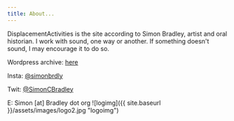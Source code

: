 ```yaml
---
title: About...
---
```


DisplacementActivities is the site according to Simon Bradley, artist and oral historian. I work with sound, one way or another. If something doesn't sound, I may encourage it to do so.  

Wordpress archive: [here](https://displacementactivities1.wordpress.com/) 

Insta: [@simonbrdly](https://www.instagram.com/simonbrdly)  

Twit: [@SimonCBradley](https://twitter.com/SimonCBradley)  

E: Simon [at] Bradley dot org
![logimg]({{ site.baseurl }}/assets/images/logo2.jpg "logoimg")